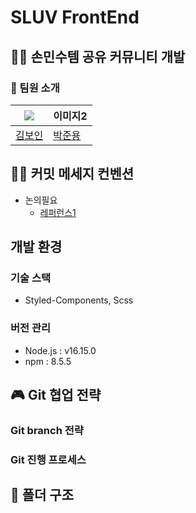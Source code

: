 # SLUV FrontEnd

## 🤰🏻 손민수템 공유 커뮤니티 개발
### 👻 팀원 소개
|<img src="https://drive.google.com/file/d/1o7ZRVOVXJ8RtSYrXIiG6iyfQ0VmIkVZv/view?usp=sharing"/>|이미지2|
|---|---|
|[김보인](https://github.com/Boin-Kau)|[박준용](https://github.com/ezenjun)|


  
## 👐🏻 커밋 메세지 컨벤션
- 논의필요
  - [레퍼런스1](https://doublesprogramming.tistory.com/256)
  
## 개발 환경
### 기술 스택
- Styled-Components, Scss

### 버전 관리
- Node.js : v16.15.0
- npm : 8.5.5
  

## 🎮 Git 협업 전략
### Git branch 전략
### Git 진행 프로세스 
  
## 🎹 폴더 구조



